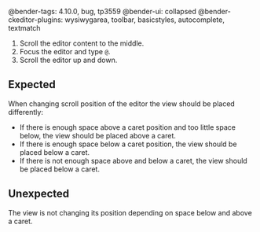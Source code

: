 @bender-tags: 4.10.0, bug, tp3559
@bender-ui: collapsed
@bender-ckeditor-plugins: wysiwygarea, toolbar, basicstyles, autocomplete, textmatch

1. Scroll the editor content to the middle.
2. Focus the editor and type `@`.
3. Scroll the editor up and down.

## Expected

When changing scroll position of the editor the view should be placed differently:

- If there is enough space above a caret position and too little space below, the view should be placed above a caret.
- If there is enough space below a caret position, the view should be placed below a caret.
- If there is not enough space above and below a caret, the view should be placed below a caret.

## Unexpected

The view is not changing its position depending on space below and above a caret.
